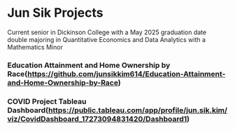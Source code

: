 # Jun Sik Projects

Current senior in Dickinson College with a May 2025 graduation date double majoring in Quantitative Economics and Data Analytics with a Mathematics Minor 

### Education Attainment and Home Ownership by Race(https://github.com/junsikkim614/Education-Attainment-and-Home-Ownership-by-Race)

### COVID Project Tableau Dashboard(https://public.tableau.com/app/profile/jun.sik.kim/viz/CovidDashboard_17273094831420/Dashboard1)
